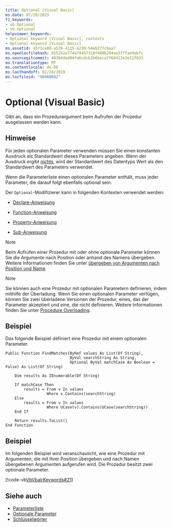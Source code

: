 ```yaml
---
title: Optional (Visual Basic)
ms.date: 07/20/2015
f1_keywords:
- vb.Optional
- vb.optional
helpviewer_keywords:
- Optional keyword [Visual Basic], contexts
- Optional keyword [Visual Basic]
ms.assetid: 4571ce88-a539-4115-b230-54eb277c6aa7
ms.openlocfilehash: b55252e774e744b7318f480b264aa3f7fae9abfc
ms.sourcegitcommit: 40364ded04fa6cdcb2b6beca7f68412e2e12f633
ms.translationtype: MT
ms.contentlocale: de-DE
ms.lasthandoff: 02/28/2019
ms.locfileid: "56969642"
---
```

# <a name="optional-visual-basic"></a>Optional (Visual Basic)
Gibt an, dass ein Prozedurargument beim Aufrufen der Prozedur ausgelassen werden kann.  
  
## <a name="remarks"></a>Hinweise  
 Für jeden optionalen Parameter verwenden müssen Sie einen konstanten Ausdruck als Standardwert dieses Parameters angeben. Wenn der Ausdruck ergibt [nichts](../../../visual-basic/language-reference/nothing.md), wird der Standardwert des Datentyps Wert als den Standardwert des Parameters verwendet.  
  
 Wenn die Parameterliste einen optionalen Parameter enthält, muss jeder Parameter, die darauf folgt ebenfalls optional sein.  
  
 Der `Optional`-Modifizierer kann in folgenden Kontexten verwendet werden:  
  
-   [Declare-Anweisung](../../../visual-basic/language-reference/statements/declare-statement.md)  
  
-   [Function-Anweisung](../../../visual-basic/language-reference/statements/function-statement.md)  
  
-   [Property-Anweisung](../../../visual-basic/language-reference/statements/property-statement.md)  
  
-   [Sub-Anweisung](../../../visual-basic/language-reference/statements/sub-statement.md)  
  
> [!NOTE]
>  Beim Aufrufen einer Prozedur mit oder ohne optionale Parameter können Sie die Argumente nach Position oder anhand des Namens übergeben. Weitere Informationen finden Sie unter [übergeben von Argumenten nach Position und Name](../../../visual-basic/programming-guide/language-features/procedures/passing-arguments-by-position-and-by-name.md).  
  
> [!NOTE]
>  Sie können auch eine Prozedur mit optionalen Parametern definieren, indem mithilfe der Überladung. Wenn Sie einen optionalen Parameter verfügen, können Sie zwei überladene Versionen der Prozedur, eines, das der Parameter akzeptiert und eine, die nicht definieren. Weitere Informationen finden Sie unter [Procedure Overloading](../../../visual-basic/programming-guide/language-features/procedures/procedure-overloading.md).  
  
## <a name="example"></a>Beispiel  
 Das folgende Beispiel definiert eine Prozedur mit einem optionalen Parameter.  
  
```  
Public Function FindMatches(ByRef values As List(Of String),  
                            ByVal searchString As String,  
                            Optional ByVal matchCase As Boolean = False) As List(Of String)  
  
    Dim results As IEnumerable(Of String)  
  
    If matchCase Then  
        results = From v In values  
                  Where v.Contains(searchString)  
    Else  
        results = From v In values  
                  Where UCase(v).Contains(UCase(searchString))  
    End If  
  
    Return results.ToList()  
End Function  
```  
  
## <a name="example"></a>Beispiel  
 Im folgenden Beispiel wird veranschaulicht, wie eine Prozedur mit Argumenten, die mit Ihrer Position übergeben und nach Namen übergebenen Argumenten aufgerufen wird. Die Prozedur besitzt zwei optionale Parameter.  
  
 [!code-vb[VbVbalrKeywords#21](~/samples/snippets/visualbasic/VS_Snippets_VBCSharp/VbVbalrKeywords/VB/class8.vb#21)]  
  
## <a name="see-also"></a>Siehe auch
- [Parameterliste](../../../visual-basic/language-reference/statements/parameter-list.md)
- [Optionale Parameter](../../../visual-basic/programming-guide/language-features/procedures/optional-parameters.md)
- [Schlüsselwörter](../../../visual-basic/language-reference/keywords/index.md)
